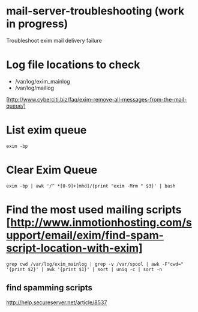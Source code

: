 # mail-server-troubleshooting (work in progress)
Troubleshoot exim mail delivery failure

# Log file locations to check

- /var/log/exim_mainlog
- /var/log/maillog

[http://www.cyberciti.biz/faq/exim-remove-all-messages-from-the-mail-queue/]

# List exim queue

`exim -bp`

# Clear Exim Queue

`exim -bp | awk '/^ *[0-9]+[mhd]/{print "exim -Mrm " $3}' | bash`

# Find the most used mailing scripts [http://www.inmotionhosting.com/support/email/exim/find-spam-script-location-with-exim]

`grep cwd /var/log/exim_mainlog | grep -v /var/spool | awk -F"cwd=" '{print $2}' | awk '{print $1}' | sort | uniq -c | sort -n`


## find spamming scripts
http://help.secureserver.net/article/8537
